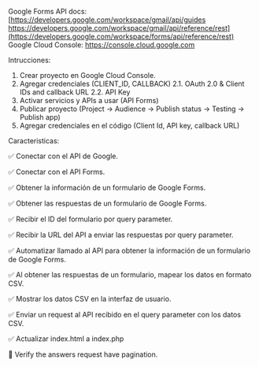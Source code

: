 Google Forms API docs: [https://developers.google.com/workspace/gmail/api/guides https://developers.google.com/workspace/gmail/api/reference/rest](https://developers.google.com/workspace/forms/api/reference/rest)
Google Cloud Console: https://console.cloud.google.com

Intrucciones:

1. Crear proyecto en Google Cloud Console.
2. Agregar credenciales (CLIENT_ID, CALLBACK)
2.1. OAuth 2.0 & Client IDs and callback URL
2.2. API Key
3. Activar servicios y APIs a usar (API Forms)
4. Publicar proyecto (Project -> Audience -> Publish status -> Testing -> Publish app)
5. Agregar credenciales en el código (Client Id, API key, callback URL)

Caracteristicas:

:white_check_mark: Conectar con el API de Google.

:white_check_mark: Conectar con el API Forms.

:white_check_mark: Obtener la información de un formulario de Google Forms.

:white_check_mark: Obtener las respuestas de un formulario de Google Forms.

:white_check_mark: Recibir el ID del formulario por query parameter.

:white_check_mark: Recibir la URL del API a enviar las respuestas por query parameter.

:white_check_mark: Automatizar llamado al API para obtener la información de un formulario de Google Forms.

:white_check_mark: Al obtener las respuestas de un formulario, mapear los datos en formato CSV.

:white_check_mark: Mostrar los datos CSV en la interfaz de usuario.

:white_check_mark: Enviar un request al API recibido en el query parameter con los datos CSV.

:white_check_mark: Actualizar index.html a index.php

:white_square_button: Verify the answers request have pagination.